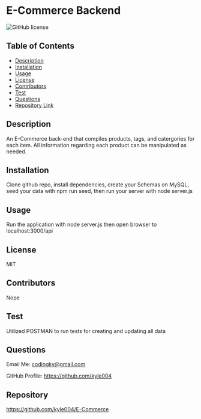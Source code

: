 
  # **E-Commerce Backend**
  
  ![GitHub license](https://img.shields.io/badge/license-MIT-blue.svg)

  ## Table of Contents
  * [Description](#description)
  * [Installation](#installation)
  * [Usage](#usage)
  * [License](#license)
  * [Contributors](#contributors )
  * [Test](#test)
  * [Questions](#questions)
  * [Repository Link](#repository)
  
  ## Description
  An E-Commerce back-end that compiles products, tags, and catergories for each item. All information regarding each product can be manipulated as needed.


  ## Installation
  Clone github repo, install dependencies, create your Schemas on MySQL, seed your data with npm run seed, then run your server with node server.js

  ## Usage
  Run the application with node server.js then open browser to localhost:3000/api

  ## License
  MIT

  
  ## Contributors
  Nope

  ## Test
  Utilized POSTMAN to run tests for creating and updating all data

  ## Questions
  Email Me: codingky@gmail.com
  
  GitHub Profile: <https://github.com/kyle004>

  ## Repository
  https://github.com/kyle004/E-Commerce
